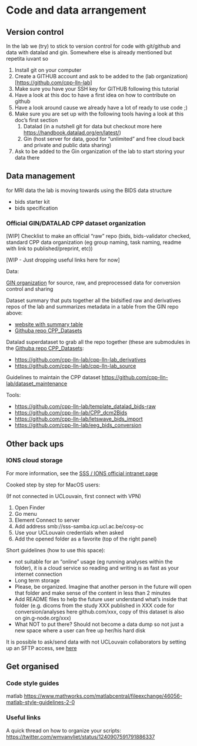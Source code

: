 # Code and data arrangement

## Version control

In the lab we (try) to stick to version control for code with git/github and data with datalad and gin. Somewhere else is already mentioned but repetita iuvant so 

1. Install git on your computer 
2. Create a GITHUB account and ask to be added to the (lab organization)[https://github.com/cpp-lln-lab]
3. Make sure you have your SSH key for GITHUB following this tutorial 
4. Have a look at this doc to have a first idea on how to contribute on github
5. Have a look around cause we already have a lot of ready to use code ;)
6. Make sure you are set up with the following tools having a look at this doc’s first section
    1. Datalad (in a nutshell git for data but checkout more here https://handbook.datalad.org/en/latest/)
    2. Gin (host server for data, good for “unlimited” and free cloud back and private and public data sharing)
7. Ask to be added to the Gin organization of the lab to start storing your data there

## Data management
for MRI data the lab is moving towards using the BIDS data structure

* bids starter kit
* bids specification

### Official GIN/DATALAD CPP dataset organization 


[WIP] Checklist to make an official “raw” repo (bids, bids-validator checked, standard CPP data organization (eg group naming, task naming, readme with link to published/preprint, etc)) 

[WIP - Just dropping useful links here for now]

Data:

[GIN organization](https://gin.g-node.org/cpp-lln-lab) for source, raw, and preprocessed data for conversion control and sharing

Dataset summary that puts together all the bidsified raw and derivatives repos of the lab and summarizes metadata in a table from the GIN repo above: 

- [website with summary table](https://cpp-lln-lab.github.io/CPP_Datasets/index.html)
- [Githuba repo CPP_Datasets](https://github.com/cpp-lln-lab/CPP_Datasets)

Datalad superdataset to grab all the repo together (these are submodules in the [Githuba repo CPP_Datasets](https://github.com/cpp-lln-lab/CPP_Datasets):

- https://github.com/cpp-lln-lab/cpp-lln-lab_derivatives 
- https://github.com/cpp-lln-lab/cpp-lln-lab_source

Guidelines to maintain the CPP dataset https://github.com/cpp-lln-lab/dataset_maintenance


Tools:

- https://github.com/cpp-lln-lab/template_datalad_bids-raw
- https://github.com/cpp-lln-lab/CPP_dcm2Bids
- https://github.com/cpp-lln-lab/letswave_bids_import
- https://github.com/cpp-lln-lab/eeg_bids_conversion



## Other back ups


### IONS cloud storage

For more information, see the [SSS / IONS official intranet page](http://sss-intranet.icp.ucl.ac.be/wiki/index.php/Storage_access#Groups)

Cooked step by step for MacOS users:

(If not connected in UCLouvain, first connect with VPN)
1. Open Finder
2. Go menu
3. Element Connect to server
4. Add address smb://sss-samba.icp.ucl.ac.be/cosy-oc 
5. Use your UCLouvain credentials when asked
6. Add the opened folder as a favorite (top of the right panel)


Short guidelines (how to use this space):

- not suitable for an “online” usage (eg running analyses within the folder), it is a cloud service so reading and writing is as fast as your internet connection
- Long term storage
- Please, be organized. Imagine that another person in the future will open that folder and make sense of the content in less than 2 minutes
- Add README files to help the future user understand what’s inside that folder (e.g. dicoms from the study XXX published in XXX code for conversion/analyses here github.com/xxx, copy of this dataset is also on gin.g-node.org/xxx)
- What NOT to put there? Should not become a data dump so not just a new space where a user can free up her/his hard disk

It is possible to ask/send data with not UCLouvain collaborators by setting up an SFTP access, see [here](https://sss-intranet.icp.ucl.ac.be/wiki/index.php/File_transfer#Transferring_large_files_between_SSS_and_the_outside)


## Get organised

### Code style guides


matlab
https://www.mathworks.com/matlabcentral/fileexchange/46056-matlab-style-guidelines-2-0

### Useful links

A quick thread on how to organize your scripts:
https://twitter.com/wmvanvliet/status/1240907591791886337
